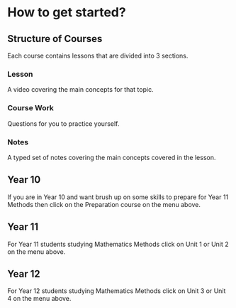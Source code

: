 # How to get started?

## Structure of Courses

Each course contains lessons that are divided into 3 sections.

### Lesson
A video covering the main concepts for that topic.

### Course Work
Questions for you to practice yourself.

### Notes
A typed set of notes covering the main concepts covered in the lesson.

## Year 10

If you are in Year 10 and want brush up on some skills to prepare for Year 11 Methods then click on the Preparation course on the menu above.


## Year 11
For Year 11 students studying Mathematics Methods click on Unit 1 or Unit 2 on the menu above.

## Year 12

For Year 12 students studying Mathematics Methods click on Unit 3 or Unit 4 on the menu above.